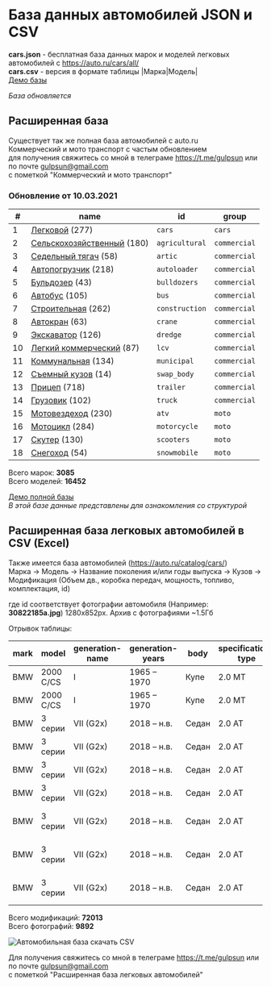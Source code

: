 # База данных автомобилей JSON и CSV
**cars.json** - бесплатная база данных марок и моделей легковых автомобилей с https://auto.ru/cars/all/  
**cars.csv** - версия в формате таблицы |Марка|Модель|  
[Демо базы](https://blanzh.github.io/carsBase/)

_База обновляется_
## Расширенная база
Существует так же полная база автомобилей с auto.ru  
Коммерческий и мото транспорт с частым обновлением   
для получения свяжитесь со мной в телеграме https://t.me/gulpsun или по почте gulpsun@gmail.com  
с пометкой "Коммерческий и мото транспорт"

### Обновление от 10.03.2021
|#|name|id|group|
|---|---|---|---|
|1|[Легковой](https://auto.ru/cars/all/) (277)|`cars`|`cars`|
|2|[Сельскохозяйственный](https://auto.ru/agricultural/all/) (180)|`agricultural`|`commercial`|
|3|[Седельный тягач](https://auto.ru/artic/all/) (58)|`artic`|`commercial`|
|4|[Автопогрузчик](https://auto.ru/autoloader/all/) (218)|`autoloader`|`commercial`|
|5|[Бульдозер](https://auto.ru/bulldozers/all/) (43)|`bulldozers`|`commercial`|
|6|[Автобус](https://auto.ru/bus/all/) (105)|`bus`|`commercial`|
|7|[Строительная](https://auto.ru/construction/all/) (262)|`construction`|`commercial`|
|8|[Автокран](https://auto.ru/crane/all/) (63)|`crane`|`commercial`|
|9|[Экскаватор](https://auto.ru/dredge/all/) (126)|`dredge`|`commercial`|
|10|[Легкий коммерческий](https://auto.ru/lcv/all/) (87)|`lcv`|`commercial`|
|11|[Коммунальная](https://auto.ru/municipal/all/) (134)|`municipal`|`commercial`|
|12|[Съемный кузов](https://auto.ru/swap_body/all/) (14)|`swap_body`|`commercial`|
|13|[Прицеп](https://auto.ru/trailer/all/) (718)|`trailer`|`commercial`|
|14|[Грузовик](https://auto.ru/truck/all/) (102)|`truck`|`commercial`|
|15|[Мотовездеход](https://auto.ru/atv/all/) (230)|`atv`|`moto`|
|16|[Мотоцикл](https://auto.ru/motorcycle/all/) (284)|`motorcycle`|`moto`|
|17|[Скутер](https://auto.ru/scooters/all/) (130)|`scooters`|`moto`|
|18|[Снегоход](https://auto.ru/snowmobile/all/) (54)|`snowmobile`|`moto`|

Всего марок: **3085**  
Всего моделей: **16452**


[Демо полной базы](https://blanzh.github.io/carsBase/demo_private.zip)  
_В этой базе данные представлены для ознакомления со структурой_

## Расширенная база легковых автомобилей в CSV (Excel)
Также имеется база автомобилей (https://auto.ru/catalog/cars/)  
Марка -> Модель -> Название поколения и/или годы выпуска -> Кузов -> Модификация (Объем дв., коробка передач, мощность, топливо, комплектация, id)

где id соответствует фотографии автомобиля (Например: **30822185a.jpg**) 1280x852px. Архив с фотографиями ~1.5Гб

Отрывок таблицы:

|mark|model|generation-name|generation-years|body|specification-type|specification-power|fuel|equipment|id|
|---|---|---|---|---|---|---|---|---|---|
|BMW|2000 C/CS|I|1965 – 1970|Купе|2.0 MT|101 л.c.|бензин|-|6150861af|
|BMW|2000 C/CS|I|1965 – 1970|Купе|2.0 MT|122 л.c.|бензин|-|6150861af|
|BMW|3 серии|VII (G2x)|2018 – н.в.|Седан|2.0 AT|156 л.c.|бензин|318i SE|343b7122e|
|BMW|3 серии|VII (G2x)|2018 – н.в.|Седан|2.0 AT|184 л.c.|бензин|320i|343b7122e|
|BMW|3 серии|VII (G2x)|2018 – н.в.|Седан|2.0 AT|184 л.c. 4x4|бензин|320i xDrive|343b7122e|
|BMW|3 серии|VII (G2x)|2018 – н.в.|Седан|2.0 AT|184 л.c.|бензин|320i Sport Line|343b7122e|
|BMW|3 серии|VII (G2x)|2018 – н.в.|Седан|2.0 AT|184 л.c. 4x4|бензин|320i xDrive M Sport Pure|343b7122e|
|BMW|3 серии|VII (G2x)|2018 – н.в.|Седан|2.0 AT|184 л.c. 4x4|бензин|320i xDrive M Sport Pro|343b7122e|
|BMW|3 серии|VII (G2x)|2018 – н.в.|Седан|2.0 AT|258 л.c.|бензин|330i Dark Shadow SE|343b7122e|

Всего модификаций: **72013**  
Всего фотографий: **9892**

![Автомобильная база скачать CSV](https://blanzh.github.io/carsBase/cars.jpg)

Для получения свяжитесь со мной в телеграме https://t.me/gulpsun или по почте gulpsun@gmail.com  
с пометкой "Расширенная база легковых автомобилей"
